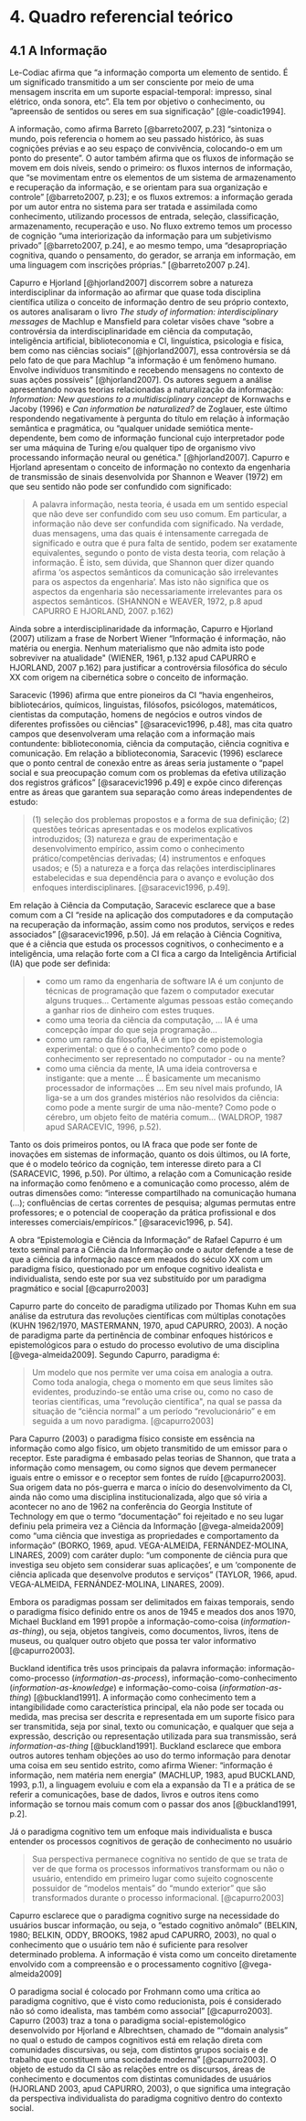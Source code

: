 # 4. Quadro referencial teórico

## 4.1 A Informação

Le-Codiac afirma que “a informação comporta um elemento de sentido. É um significado transmitido a um ser consciente por meio de uma mensagem inscrita em um suporte espacial-temporal: impresso, sinal elétrico, onda sonora, etc”. Ela tem por objetivo o conhecimento, ou ”apreensão de sentidos ou seres em sua significação” [@le-coadic1994].

A informação, como afirma Barreto [@barreto2007, p.23] “sintoniza o mundo, pois referencia o homem ao seu passado histórico, às suas cognições prévias e ao seu espaço de convivência, colocando-o em um ponto do presente”. O autor também afirma que os fluxos de informação se movem em dois níveis, sendo o primeiro: os fluxos internos de informação, que “se movimentam entre os elementos de um sistema de armazenamento e recuperação da informação, e se orientam para sua organização e controle” [@barreto2007, p.23]; e os fluxos extremos: a informação gerada por um autor entra no sistema para ser tratada e assimilada como conhecimento, utilizando processos de entrada, seleção, classificação, armazenamento, recuperação e uso. No fluxo extremo temos um processo de cognição “uma interiorização da informação para um subjetivismo privado” [@barreto2007, p.24], e ao mesmo tempo, uma “desapropriação cognitiva, quando o pensamento, do gerador, se arranja em informação, em uma linguagem com inscrições próprias.” [@barreto2007 p.24].

Capurro e Hjorland [@hjorland2007] discorrem sobre a natureza interdisciplinar da informação ao afirmar que quase toda disciplina científica utiliza o conceito de informação dentro de seu próprio contexto, os autores analisaram o livro _The study of information: interdisciplinary messages_ de Machlup e Mansfield para coletar visões chave “sobre a controvérsia da interdisciplinaridade em ciência da computação, inteligência artificial, biblioteconomia e CI, linguística, psicologia e física, bem como nas ciências sociais” [@hjorland2007], essa controvérsia se dá pelo fato de que para Machlup “a informação é um fenômeno humano. Envolve indivíduos transmitindo e recebendo mensagens no contexto de suas ações possíveis” [@hjorland2007]. Os autores seguem a análise apresentando novas teorias relacionadas a naturalização da informação: _Information: New questions to a multidisciplinary concept_ de Kornwachs e Jacoby (1996) e _Can information be naturalized?_ de Zoglauer, este último respondendo negativamente à pergunta do título em relação à informação semântica e pragmática, ou “qualquer unidade semiótica mente-dependente, bem como de informação funcional cujo interpretador pode ser uma máquina de Turing e/ou qualquer tipo de organismo vivo processando informação neural ou genética." [@hjorland2007]. Capurro e Hjorland apresentam o conceito de informação no contexto da engenharia de transmissão de sinais desenvolvida por Shannon e Weaver (1972) em que seu sentido não pode ser confundido com significado:

> A palavra informação, nesta teoria, é usada em um sentido especial que não deve ser confundido com seu uso comum. Em particular, a informação não deve ser confundida com significado. Na verdade, duas mensagens, uma das quais é intensamente carregada de significado e outra que é pura falta de sentido, podem ser exatamente equivalentes, segundo o ponto de vista desta teoria, com relação à informação. É isto, sem dúvida, que Shannon quer dizer quando afirma ‘os aspectos semânticos da comunicação são irrelevantes para os aspectos da engenharia’. Mas isto não significa que os aspectos da engenharia são necessariamente irrelevantes para os aspectos semânticos. (SHANNON e WEAVER, 1972, p.8 apud CAPURRO E HJORLAND, 2007. p.162)

Ainda sobre a interdisciplinaridade da informação, Capurro e Hjorland (2007) utilizam a frase de Norbert Wiener “Informação é informação, não matéria ou energia. Nenhum materialismo que não admita isto pode sobreviver na atualidade" (WIENER, 1961, p.132 apud CAPURRO e HJORLAND, 2007 p.162) para justificar a controvérsia filosófica do século XX com origem na cibernética sobre o conceito de informação.

Saracevic (1996) afirma que entre pioneiros da CI “havia engenheiros, bibliotecários, químicos, linguistas, filósofos, psicólogos, matemáticos, cientistas da computação, homens de negócios e outros vindos de diferentes profissões ou ciências" [@saracevic1996, p.48], mas cita quatro campos que desenvolveram uma relação com a informação mais contundente: biblioteconomia, ciência da computação, ciência cognitiva e comunicação. Em relação a biblioteconomia, Saracevic (1996) esclarece que o ponto central de conexão entre as áreas seria justamente o “papel social e sua preocupação comum com os problemas da efetiva utilização dos registros gráficos” [@saracevic1996 p.49] e expõe cinco diferenças entre as áreas que garantem sua separação como áreas independentes de estudo:

> (1) seleção dos problemas propostos e a forma de sua definição; (2) questões teóricas apresentadas e os modelos explicativos introduzidos; (3) natureza e grau de experimentação e desenvolvimento empírico, assim como o conhecimento prático/competências derivadas; (4) instrumentos e enfoques usados; e (5) a natureza e a força das relações interdisciplinares estabelecidas e sua dependência para o avanço e evolução dos enfoques interdisciplinares. [@saracevic1996, p.49].

Em relação à Ciência da Computação, Saracevic esclarece que a base comum com a CI “reside na aplicação dos computadores e da computação na recuperação da informação, assim como nos produtos, serviços e redes associados” [@saracevic1996, p.50]. Já em relação à Ciência Cognitiva, que é a ciência que estuda os processos cognitivos, o conhecimento e a inteligência, uma relação forte com a CI fica a cargo da Inteligência Artificial (IA) que pode ser definida:

> - como um ramo da engenharia de software IA é um conjunto de técnicas de programação que fazem o computador executar alguns truques… Certamente algumas pessoas estão começando a ganhar rios de dinheiro com estes truques.
> - como uma teoria da ciência da computação, … IA é uma concepção ímpar do que seja programação…
> - como um ramo da filosofia, IA é um tipo de epistemologia experimental: o que é o conhecimento? como pode o conhecimento ser representado no computador - ou na mente?
> - como uma ciência da mente, IA uma ideia controversa e instigante: que a mente … É basicamente um mecanismo processador de informações ... Em seu nível mais profundo, IA liga-se a um dos grandes mistérios não resolvidos da ciência: como pode a mente surgir de uma não-mente? Como pode o cérebro, um objeto feito de matéria comum…
>     (WALDROP, 1987 apud SARACEVIC, 1996, p.52).

Tanto os dois primeiros pontos, ou IA fraca que pode ser fonte de inovações em sistemas de informação, quanto os dois últimos, ou IA forte, que é o modelo teórico da cognição, tem interesse direto para a CI (SARACEVIC, 1996, p.50). Por último, a relação com a Comunicação reside na informação como fenômeno e a comunicação como processo, além de outras dimensões como: “interesse compartilhado na comunicação humana (...); confluências de certas correntes de pesquisa; algumas permutas entre professores; e o potencial de cooperação da prática profissional e dos interesses comerciais/empíricos.” [@saracevic1996, p. 54].

A obra “Epistemologia e Ciência da Informação” de Rafael Capurro é um texto seminal para a Ciência da Informação onde o autor defende a tese de que a ciência da informação nasce em meados do século XX com um paradigma físico, questionado por um enfoque cognitivo idealista e individualista, sendo este por sua vez substituído por um paradigma pragmático e social [@capurro2003]

Capurro parte do conceito de paradigma utilizado por Thomas Kuhn em sua análise da estrutura das revoluções científicas com múltiplas conotações (KUHN 1962/1970, MASTERMANN, 1970, apud CAPURRO, 2003). A noção de paradigma parte da pertinência de combinar enfoques históricos e epistemológicos para o estudo do processo evolutivo de uma disciplina [@vega-almeida2009]. Segundo Capurro, paradigma é:

> Um modelo que nos permite ver uma coisa em analogia a outra. Como toda analogia, chega o momento em que seus limites são evidentes, produzindo-se então uma crise ou, como no caso de teorias científicas, uma “revolução científica", na qual se passa da situação de “ciência normal” a um período “revolucionário” e em seguida a um novo paradigma. [@capurro2003]

Para Capurro (2003) o paradigma físico consiste em essência na informação como algo físico, um objeto transmitido de um emissor para o receptor. Este paradigma é embasado pelas teorias de Shannon, que trata a informação como mensagem, ou como signos que devem permanecer iguais entre o emissor e o receptor sem fontes de ruído [@capurro2003]. Sua origem data no pós-guerra e marca o início do desenvolvimento da CI, ainda não como uma disciplina institucionalizada, algo que só viria a acontecer no ano de 1962 na conferência do Georgia Institute of Technology em que o termo “documentação” foi rejeitado e no seu lugar definiu pela primeira vez a Ciência da Informação [@vega-almeida2009] como “uma ciência que investiga as propriedades e comportamento da informação” (BORKO, 1969, apud. VEGA-ALMEIDA, FERNÁNDEZ-MOLINA, LINARES, 2009) com caráter duplo: “um componente de ciência pura que investiga seu objeto sem considerar suas aplicações’, e um ‘componente de ciência aplicada que desenvolve produtos e serviços” (TAYLOR, 1966, apud. VEGA-ALMEIDA, FERNÁNDEZ-MOLINA, LINARES, 2009).

Embora os paradigmas possam ser delimitados em faixas temporais, sendo o paradigma físico definido entre os anos de 1945 e meados dos anos 1970, Michael Buckland em 1991 propõe a informação-como-coisa (_information-as-thing_), ou seja, objetos tangíveis, como documentos, livros, itens de museus, ou qualquer outro objeto que possa ter valor informativo [@capurro2003].

Buckland identifica três usos principais da palavra informação: informação-como-processo (_information-as-process_), informação-como-conhecimento (_information-as-knowledge_) e informação-como-coisa (_information-as-thing_) [@buckland1991]. A informação como conhecimento tem a intangibilidade como característica principal, ela não pode ser tocada ou medida, mas precisa ser descrita e representada em um suporte físico para ser transmitida, seja por sinal, texto ou comunicação, e qualquer que seja a expressão, descrição ou representação utilizada para sua transmissão, será _information-as-thing_ [@buckland1991]. Buckland esclarece que embora outros autores tenham objeções ao uso do termo informação para denotar uma coisa em seu sentido estrito, como afirma Wiener: “informação é informação, nem matéria nem energia” (MACHLUP, 1983, apud BUCKLAND, 1993, p.1), a linguagem evoluiu e com ela a expansão da TI e a prática de se referir a comunicações, base de dados, livros e outros itens como informação se tornou mais comum com o passar dos anos [@buckland1991, p.2].

Já o paradigma cognitivo tem um enfoque mais individualista e busca entender os processos cognitivos de geração de conhecimento no usuário

> Sua perspectiva permanece cognitiva no sentido de que se trata de ver de que forma os processos informativos transformam ou não o usuário, entendido em primeiro lugar como sujeito cognoscente possuidor de “modelos mentais” do “mundo exterior” que são transformados durante o processo informacional. [@capurro2003]

Capurro esclarece que o paradigma cognitivo surge na necessidade do usuários buscar informação, ou seja, o “estado cognitivo anômalo” (BELKIN, 1980; BELKIN, ODDY, BROOKS, 1982 apud CAPURRO, 2003), no qual o conhecimento que o usuário tem não é suficiente para resolver determinado problema. A informação é vista como um conceito diretamente envolvido com a compreensão e o processamento cognitivo [@vega-almeida2009]

O paradigma social é colocado por Frohmann como uma crítica ao paradigma cognitivo, que é visto como reducionista, pois é considerado não só como idealista, mas também como associal” [@capurro2003]. Capurro (2003) traz a tona o paradigma social-epistemológico desenvolvido por Hjorland e Albrechtsen, chamado de ““domain analysis” no qual o estudo de campos cognitivos está em relação direta com comunidades discursivas, ou seja, com distintos grupos sociais e de trabalho que constituem uma sociedade moderna” [@capurro2003]. O objeto de estudo da CI são as relações entre os discursos, áreas de conhecimento e documentos com distintas comunidades de usuários (HJORLAND 2003, apud CAPURRO, 2003), o que significa uma integração da perspectiva individualista do paradigma cognitivo dentro do contexto social.
